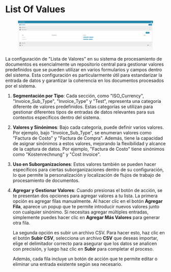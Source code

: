 # List Of Values

<figure><img src="../../../.gitbook/assets/Bildschirmfoto%202024-05-08%20um%2011.20.51.png" alt=""><figcaption></figcaption></figure>

La configuración de "Lista de Valores" en su sistema de procesamiento de documentos es esencialmente un repositorio central para gestionar valores predefinidos que se pueden utilizar en varios formularios y campos dentro del sistema. Esta configuración es particularmente útil para estandarizar la entrada de datos y garantizar la coherencia en los documentos procesados por el sistema.

1. **Segmentación por Tipo**: Cada sección, como "ISO\_Currency", "Invoice\_Sub\_Type", "Invoice\_Type" y "Test", representa una categoría diferente de valores predefinidos. Estas categorías se utilizan para gestionar diferentes tipos de entradas de datos relevantes para sus contextos específicos dentro del sistema.
2. **Valores y Sinónimos**: Bajo cada categoría, puede definir varios valores. Por ejemplo, bajo "Invoice\_Sub\_Type", se enumeran valores como "Factura de Costo" y "Factura de Compra". Además, tiene la capacidad de asignar sinónimos a estos valores, mejorando la flexibilidad y alcance de la captura de datos. Por ejemplo, "Factura de Costo" tiene sinónimos como "Kostenrechnung" y "Cost Invoice".
3. **Uso en Suborganizaciones**: Estos valores también se pueden hacer específicos para ciertas suborganizaciones dentro de su configuración, lo que permite la personalización y localización de flujos de trabajo de procesamiento de documentos.
4.  **Agregar y Gestionar Valores**: Cuando presionas el botón de acción, se te presentan dos opciones para agregar valores a tu lista. La primera opción es agregar filas manualmente. Al hacer clic en el botón **Agregar Fila**, aparece un popup que te permite introducir nuevos valores junto con cualquier sinónimo. Si necesitas agregar múltiples entradas, simplemente puedes hacer clic en **Agregar Más Valores** para generar otra fila.

    La segunda opción es subir un archivo CSV. Para hacer esto, haz clic en el botón **Subir CSV**, selecciona un archivo **CSV** que deseas importar, elige el delimitador correcto para asegurar que los datos se analicen con precisión, y luego haz clic en **Subir** para completar el proceso.

    Además, cada fila incluye un botón de acción que te permite editar o eliminar una entrada existente según sea necesario.
